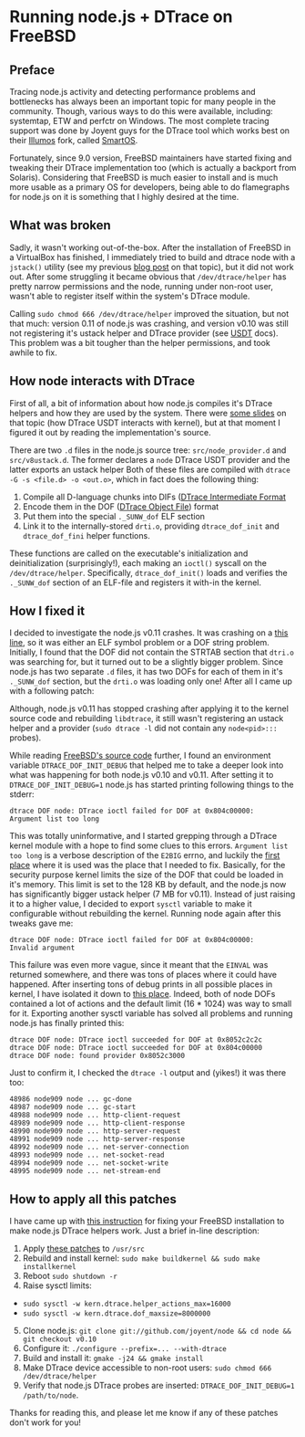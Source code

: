 # Running node.js + DTrace on FreeBSD

## Preface

Tracing node.js activity and detecting performance problems and bottlenecks
has always been an important topic for many people in the community. Though,
various ways to do this were available, including: systemtap, ETW and perfctr on
Windows. The most complete tracing support was done by Joyent guys for the
DTrace tool which works best on their [Illumos][0] fork, called [SmartOS][1].

Fortunately, since 9.0 version, FreeBSD maintainers have started fixing and
tweaking their DTrace implementation too (which is actually a backport from
Solaris). Considering that FreeBSD is much easier to install and is much
more usable as a primary OS for developers, being able to do flamegraphs for
node.js on it is something that I highly desired at the time.

## What was broken

Sadly, it wasn't working out-of-the-box. After the installation of FreeBSD in a
VirtualBox has finished, I immediately tried to build and dtrace node with a
`jstack()` utility (see my previous [blog post][2] on that topic), but it did
not work out. After some struggling it became obvious that `/dev/dtrace/helper`
has pretty narrow permissions and the node, running under non-root user, wasn't
able to register itself within the system's DTrace module.

Calling `sudo chmod 666 /dev/dtrace/helper` improved the situation, but not that
much: version 0.11 of node.js was crashing, and version v0.10 was still not
registering it's ustack helper and DTrace provider (see [USDT][3] docs). This
problem was a bit tougher than the helper permissions, and took awhile to fix.

## How node interacts with DTrace

First of all, a bit of information about how node.js compiles it's DTrace
helpers and how they are used by the system. There were [some slides][4] on that
topic (how DTrace USDT interacts with kernel), but at that moment I figured it
out by reading the implementation's source.

There are two `.d` files in the node.js source tree: `src/node_provider.d` and
`src/v8ustack.d`. The former declares a `node` DTrace USDT provider and the
latter exports an ustack helper Both of these files are compiled with
`dtrace -G -s <file.d> -o <out.o>`, which in fact does the following thing:

1. Compile all D-language chunks into DIFs ([DTrace Intermediate Format][5]
2. Encode them in the DOF ([DTrace Object File][6]) format
3. Put them into the special `._SUNW_dof` ELF section
4. Link it to the internally-stored `drti.o`, providing `dtrace_dof_init` and
   `dtrace_dof_fini` helper functions.

These functions are called on the executable's initialization and
deinitialization (surprisingly!), each making an `ioctl()` syscall on the
`/dev/dtrace/helper`. Specifically, `dtrace_dof_init()` loads and verifies the
`._SUNW_dof` section of an ELF-file and registers it with-in the kernel.

## How I fixed it

I decided to investigate the node.js v0.11 crashes. It was crashing on a
[this line][7], so it was either an ELF symbol problem or a DOF string
problem. Initially, I found that the DOF did not contain the STRTAB section
that `dtri.o` was searching for, but it turned out to be a slightly bigger
problem. Since node.js has two separate `.d` files, it has two DOFs for
each of them in it's `._SUNW_dof` section, but the `drti.o` was loading only
one! After all I came up with a following patch:

<script src="https://gist.github.com/indutny/d3fee964995eea206fb3.js"></script>

Although, node.js v0.11 has stopped crashing after applying it to the kernel
source code and rebuilding `libdtrace`, it still wasn't registering an ustack
helper and a provider (`sudo dtrace -l` did not contain any
`node<pid>:::` probes).

While reading [FreeBSD's source code][8] further, I found an environment
variable `DTRACE_DOF_INIT_DEBUG` that helped me to take a deeper look into
what was happening for both node.js v0.10 and v0.11. After setting it to
`DTRACE_DOF_INIT_DEBUG=1` node.js has started printing following things to the
stderr:

```
dtrace DOF node: DTrace ioctl failed for DOF at 0x804c00000:
Argument list too long
```

This was totally uninformative, and I started grepping through a DTrace kernel
module with a hope to find some clues to this errors. `Argument list too long`
is a verbose description of the `E2BIG` errno, and luckily the [first place][9]
where it is used was the place that I needed to fix. Basically, for the security
purpose kernel limits the size of the DOF that could be loaded in it's memory.
This limit is set to the 128 KB by default, and the node.js now has
significantly bigger ustack helper (7 MB for v0.11). Instead of just raising it
to a higher value, I decided to export `sysctl` variable to make it configurable
without rebuilding the kernel. Running node again after this tweaks gave me:

```
dtrace DOF node: DTrace ioctl failed for DOF at 0x804c00000:
Invalid argument
```

This failure was even more vague, since it meant that the `EINVAL` was returned
somewhere, and there was tons of places where it could have happened. After
inserting tons of debug prints in all possible places in kernel, I have isolated
it down to [this place][10]. Indeed, both of node DOFs contained a lot of
actions and the default limit (16 * 1024) was way to small for it. Exporting
another sysctl variable has solved all problems and running node.js has finally
printed this:

```
dtrace DOF node: DTrace ioctl succeeded for DOF at 0x8052c2c2c
dtrace DOF node: DTrace ioctl succeeded for DOF at 0x804c00000
dtrace DOF node: found provider 0x8052c3000
```

Just to confirm it, I checked the `dtrace -l` output and (yikes!) it was there
too:

```
48986 node909 node ... gc-done
48987 node909 node ... gc-start
48988 node909 node ... http-client-request
48989 node909 node ... http-client-response
48990 node909 node ... http-server-request
48991 node909 node ... http-server-response
48992 node909 node ... net-server-connection
48993 node909 node ... net-socket-read
48994 node909 node ... net-socket-write
48995 node909 node ... net-stream-end
```

## How to apply all this patches

I have came up with [this instruction][11] for fixing your FreeBSD installation
to make node.js DTrace helpers work. Just a brief in-line description:

1. Apply [these patches][11] to `/usr/src`
2. Rebuild and install kernel:
   `sudo make buildkernel && sudo make installkernel`
3. Reboot `sudo shutdown -r`
4. Raise sysctl limits:
  * `sudo sysctl -w kern.dtrace.helper_actions_max=16000`
  * `sudo sysctl -w kern.dtrace.dof_maxsize=8000000`
5. Clone node.js:
   `git clone git://github.com/joyent/node && cd node && git checkout v0.10`
6. Configure it: `./configure --prefix=... --with-dtrace`
7. Build and install it: `gmake -j24 && gmake install`
8. Make DTrace device accessible to non-root users:
   `sudo chmod 666 /dev/dtrace/helper`
9. Verify that node.js DTrace probes are inserted:
   `DTRACE_DOF_INIT_DEBUG=1 /path/to/node`.

Thanks for reading this, and please let me know if any of these patches don't
work for you!

[0]: http://wiki.illumos.org/display/illumos/illumos+Home
[1]: http://smartos.org/
[2]: /3.dtrace-ustack-helper
[3]: http://www.solarisinternals.com/wiki/index.php/DTrace_Topics_USDT#USDT
[4]: http://www.bsdcan.org/2008/schedule/attachments/60_dtrace_bsdcan.pdf
[5]: https://github.com/freebsd/freebsd/blob/3ecc6f129801776dd571d69cf9a262a97ad23968/sys/cddl/contrib/opensolaris/uts/common/sys/dtrace.h#L112
[6]: https://github.com/freebsd/freebsd/blob/3ecc6f129801776dd571d69cf9a262a97ad23968/sys/cddl/contrib/opensolaris/uts/common/sys/dtrace.h#L570
[7]: https://github.com/freebsd/freebsd/blob/4d784918edbf9aefbab5ab12e4701d3104c3ff45/cddl/contrib/opensolaris/lib/libdtrace/common/drti.c#L110
[8]: https://github.com/freebsd/freebsd/blob/4d784918edbf9aefbab5ab12e4701d3104c3ff45/cddl/contrib/opensolaris/lib/libdtrace/common/drti.c#L52
[9]: https://github.com/freebsd/freebsd/blob/3ecc6f129801776dd571d69cf9a262a97ad23968/sys/cddl/contrib/opensolaris/uts/common/dtrace/dtrace.c#L11989
[10]: https://github.com/freebsd/freebsd/blob/3ecc6f129801776dd571d69cf9a262a97ad23968/sys/cddl/contrib/opensolaris/uts/common/dtrace/dtrace.c#L12462
[11]: https://gist.github.com/indutny/8bc5e43c02cd17cee4d3
